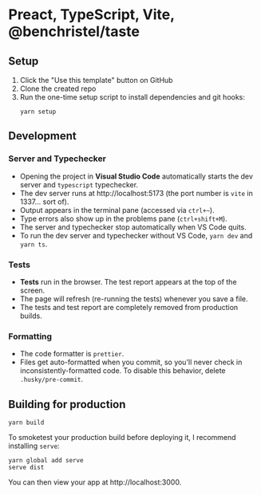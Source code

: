 # Preact, TypeScript, Vite, @benchristel/taste

## Setup

1. Click the "Use this template" button on GitHub
2. Clone the created repo
3. Run the one-time setup script to install dependencies and git hooks:
   ```
   yarn setup
   ```

## Development

### Server and Typechecker

- Opening the project in **Visual Studio Code** automatically starts the dev server and `typescript` typechecker.
- The dev server runs at http://localhost:5173 (the port number is `vite` in 1337... sort of).
- Output appears in the terminal pane (accessed via `ctrl+~`).
- Type errors also show up in the problems pane (`ctrl+shift+M`).
- The server and typechecker stop automatically when VS Code quits.
- To run the dev server and typechecker without VS Code, `yarn dev` and `yarn ts`.

### Tests

- **Tests** run in the browser. The test report appears at the top of the screen.
- The page will refresh (re-running the tests) whenever you save a file.
- The tests and test report are completely removed from production builds.

### Formatting

- The code formatter is `prettier`.
- Files get auto-formatted when you commit, so you'll never check in inconsistently-formatted code. To disable this behavior, delete `.husky/pre-commit`.

## Building for production

```
yarn build
```

To smoketest your production build before deploying it, I recommend installing `serve`:

```
yarn global add serve
serve dist
```

You can then view your app at http://localhost:3000.
